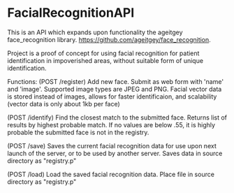 # FacialRecognitionAPI

This is an API which expands upon functionality the ageitgey face_recognition library.
https://github.com/ageitgey/face_recognition.

Project is a proof of concept for using facial recognition for patient identification in impoverished areas, without suitable form
of unique identification. 

Functions:
(POST /register) 
Add new face. Submit as web form with 'name' and 'image'. Supported image types are JPEG and PNG. Facial vector data is stored
instead of images, allows for faster identificaion, and scalability (vector data is only about 1kb per face)

(POST /identify)
Find the closest match to the submitted face. Returns list of results by highest probable match. If no values are below .55,
it is highly probable the submitted face is not in the registry.

(POST /save)
Saves the current facial recognition data for use upon next launch of the server, or to be used by another server.
Saves data in source directory as "registry.p"

(POST /load)
Load the saved facial recognition data. Place file in source directory as "registry.p"


